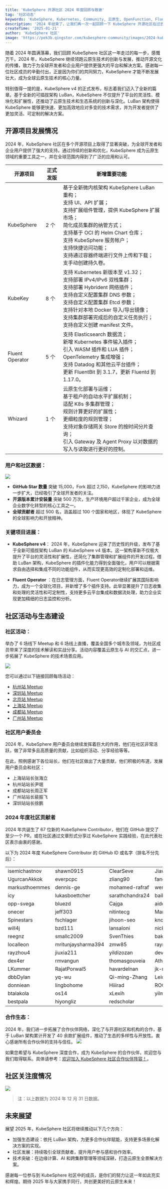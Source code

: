 ```yaml
---
title: 'KubeSphere 开源社区 2024 年度回顾与致谢'
tag: '社区动态'
keywords: 'KubeSphere, Kubernetes, Community, 云原生, OpenFunction, Fluent Operator '
description: '2024 年结束了，让我们再一次一起回顾一下 KubeSphere 开源社区在过去一年的变化。'
createTime: '2025-01-21'
author: 'KubeSphere 社区'
image: 'https://pek3b.qingstor.com/kubesphere-community/images/2024-kubesphere-year-in-review.png'
---
```


随着 2024 年圆满落幕，我们回顾 KubeSphere 社区这一年走过的每一步，感慨万千。2024 年，KubeSphere 继续领跑云原生技术的创新与发展，推动开源文化的传播，致力于为全球开发者和企业用户提供更强大的平台和解决方案。感谢每一位社区成员的辛勤付出，正是因为你们的共同努力，KubeSphere 才能不断发展壮大，成为全球云原生技术的核心力量。

特别值得一提的是，KubeSphere v4 的正式发布，标志着我们迈入了全新的篇章。基于全新的可插拔架构 LuBan，KubeSphere 不仅提升了平台的灵活性、模块化和扩展性，还推动了云原生技术和生态系统的创新与深化。LuBan 架构使得 KubeSphere 能够更快速、更加高效地应对多变的技术需求，并为开发者提供了更加灵活、可定制的解决方案。

## 开源项目发展情况

2024 年，KubeSphere 社区在多个开源项目上取得了显著突破，为全球开发者和企业用户提供了强大的支持。通过持续的创新和优化，KubeSphere 成为云原生领域的重要工具之一，并在全球范围内得到了广泛的应用和认可。


| 开源项目 | 正式发版 | 新增重要功能 |
| -------- | -------- | -------- |
| KubeSphere     | 2 个     | 基于全新微内核架构 KubeSphere LuBan 重构；<br/>支持 UI、API 扩展；<br/>支持扩展组件管理，提供 KubeSphere 扩展市场；<br/>简化成员集群的纳管方式；<br/>支持基于 OCI 的 Helm Chart 仓库；<br/>支持 KubeSphere 服务帐户；<br/>支持快捷访问功能；<br/>支持通过容器终端进行文件上传和下载；<br/>支手动创建持久卷。 |
| KubeKey     | 8 个    | 支持 Kubernetes 新版本至 v1.32；<br/>支持部署 IPv4/IPv6 双栈集群；<br/>支持部署 Hybrident 网络插件；<br/> 支持自定义配置集群 DNS 参数；<br/> 支持自定义配置集群 Etcd 参数；<br/> 支持针对本地 Docker 导入/导出镜像；<br/> 支持集群部署完成后的自定义任务执行；<br/> 支持自定义创建 manifest 文件。|
| Fluent Operator    | 5 个     |    支持 Elasticsearch 数据流；<br/> 新增 Kubernetes 事件输入插件；<br/> 引入 WASM 插件和 LUA 插件；<br/>OpenTelemetry 集成增强；<br/>支持 Datadog 和其他云平台插件；<br/>更新 FluentBit 到 3.1.7，更新 Fluentd 到 1.17.0。|
| Whizard    | 1 个     | 云原生化部署与运维； <br/>基于租户的自动水平扩展机制；<br/> 适配 K8s 多集群管理；<br/> 规则计算更好的扩展性；<br/>更细粒度的规则管理；<br/>支持对象存储网关 Store 的按时间分片查询；<br/>引入 Gateway 及 Agent Proxy 以对数据的写入与读取进行更好的控制。|

### 用户和社区数据：


![](https://pek3b.qingstor.com/kubesphere-community/images/star-history-2025114.png)

- **GitHub Star 数量** 突破 15,000，Fork 超过 2,150，KubeSphere 的影响力进一步扩大，已经吸引了全球开发者的关注。
- **开源版本累计安装量** 突破 500 万次，生产环境用户超过千家企业，成为全球企业数字化转型的核心工具之一。
- **全球贡献者** 超过 500 名，涵盖超过 100 个国家和地区，体现了 KubeSphere 的全球影响力和开放精神。

### 关键项目进展：

- **KubeSphere v4**： 2024 年，KubeSphere 迎来了历史性的升级，发布了基于全新可插拔架构 LuBan 的 KubeSphere v4 版本。这一架构革新不仅极大提升了平台的灵活性和扩展性，还简化了集群管理和扩展组件的开发过程。借助 LuBan 架构，KubeSphere 的插件化能力得到全面强化，用户可以根据需求自由选择和集成不同的功能组件，从而实现更高效的定制化部署和运维。

- **Fluent Operator** ：在日志管理方面，Fluent Operator继续扩展其国际影响力，成为一个全球化项目，并新增了多个插件支持。此举显著提升了日志收集和处理的灵活性和可定制性，支持更多云平台集成和数据流处理，助力企业实现更加精细的日志监控和分析。

## 社区活动与生态建设

### 社区活动：

举办了 6 场线下 Meetup 和 6 场线上直播，覆盖全国多个城市及领域，为社区成员带来了深度的技术解读和实战分享。活动内容覆盖云原生与 AI 的交汇点，进一步拓展了 KubeSphere 的技术场景应用。

![](https://pek3b.qingstor.com/kubesphere-community/images/Kubespheremeetup2024.png)

您可以通过以下链接回顾每场活动：

- [杭州站 Meetup](https://kubesphere.io/zh/live/meetup-hangzhou-20240323/)
- [深圳站 Meetup](https://kubesphere.io/zh/live/meetup-shenzhen-20240420/)
- [北京站 Meetup](https://kubesphere.io/zh/live/meetup-beijing-20240525/)
- [上海站 Meetup](https://kubesphere.io/zh/live/meetup-shanghai-20240720/)
- [成都站 Meetup](https://kubesphere.io/zh/live/meetup-chengdu-20241123/)
- [广州站 Meetup](https://kubesphere.io/zh/live/meetup-guangzhou-20241228/)

### 社区用户委员会

2024 年，KubeSphere 用户委员会继续发挥着巨大的作用，他们在社区非常活跃，做了非常多且高质量的贡献，比如组织活动、分享经验等等。

在此，照例感谢下各位站长，他们在社区做出了大量贡献，他们积极的布道，发展用户委员会和社区：
- 上海站站长张海立
- 杭州站站长尹珉
- 成都站站长周正军
- 广州站站长裴振飞
- 深圳站站长徐鹏

### 2024 年度社区贡献者

2024 年共诞生了 67 位新的 KubeSphere Contributor，他们在 GitHub 提交了至少一个 PR，或在社区通过文章形式分享过 KubeSphere 实践经验，在此代表社区表示由衷的感谢。

以下为 2024 年度 KubeSphere Contributor 的 GitHub ID 或名字（排名不分先后）：

|  | |||
| ---- | ---- |----|----|
|isemichastnov|shawn0915|ClearSeve|JiaweiGithub|
|UgurcanAkkok|everpcpc|zliang90|fangzhong|
|markusthoemmes|dennis-ge|mohamed-rafraf|wenwutang1|
|icy|lukasboettcher|sarathchandra24|baikjy0215|
|opp-svega|bluezd|Cajga|aido93|
|onecer|jeff303|nitintecg|MarkusFreitag|
|Spinestars|fschlager|jihoon-seo|knowmost|
|will4j|bzd111|lansaloni|nickytd|
|reegnz|smallc2009|SvenThies|bakervos|
|localleon|mritunjaysharma394|zmw85|raynay-r|
|rayzhou4|jiuxia211|yildizozan|developer-guy|
|dex4er|rmvangun|thomasgouveia|Athishpranav2003|
|LKummer|RajatPorwal5|havardelnan|jk-mob|
|dbbDylan|yq-wu|Qi-ming-Zhang|Leioy|
|donniean|lingbohome|Hiiirad|ROOMrepair|
|btalakola|os14|xLexih|yilmazo|
|bestpala|hiyongliz|redscholar||



### 合作生态：

2024 年，我们进一步拓展了合作伙伴网络，深化了与开源社区和机构的合作，基于 LuBan 架构累计开发了 40 余款扩展组件，推动了生态的多样性与开放性。衷心感谢所有合作伙伴的支持与信任。
![](https://pek3b.qingstor.com/kubesphere-community/images/2024-kubesphere-partner.png)

如果您希望与 KubeSphere 深度合作，成为 KubeSphere 的合作伙伴，欢迎您与我们取得联系。具体请参考：[欢迎加入 KubeSphere 社区合作伙伴阵容！](https://kubesphere.io/zh/news/kubesphere-partner/)。


## 社区关注度情况


![](https://pek3b.qingstor.com/kubesphere-community/images/kubesphere-media-numbers-2024.png)

> 注：以上数据为 2024 年 12 月 31 日数据。

## 未来展望

展望 2025 年，KubeSphere 社区将继续推动以下几个方向：

- 加强生态建设：依托 LuBan 架构，为更多合作伙伴赋能，支持更多场景化解决方案的实现。
- 社区发展：持续吸引全球贡献者，提升用户参与感和协作效率。
- 技术突破：在边缘计算、AI 和跨集群管理等领域深耕，打造云原生全景解决方案。

感谢每一位参与到 KubeSphere 社区中的成员，是你们的努力让这一年如此充实和辉煌。期待 2025 年与大家携手同行，共创更美好的云原生未来！

